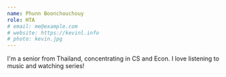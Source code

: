 ```yaml
---
name: Phunn Boonchouchouy
role: HTA
# email: me@example.com
# website: https://kevinl.info
# photo: kevin.jpg
---
```


I'm a senior from Thailand, concentrating in CS and Econ. I love listening to music and watching series!
